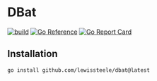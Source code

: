 # DBat

[![build](https://github.com/lewissteele/dbat/actions/workflows/build.yml/badge.svg)](https://github.com/lewissteele/dbat/actions/workflows/build.yml)
[![Go Reference](https://pkg.go.dev/badge/github.com/lewissteele/dbat.svg)](https://pkg.go.dev/github.com/lewissteele/dbat)
[![Go Report Card](https://goreportcard.com/badge/github.com/lewissteele/dbat)](https://goreportcard.com/report/github.com/lewissteele/dbat)

## Installation

```
go install github.com/lewissteele/dbat@latest
```
